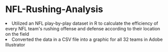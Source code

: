 # NFL-Rushing-Analysis
<li>
Utilized an NFL play-by-play dataset in R to calculate the efficiency of every NFL team's rushing offense and defense according to their location on the field
</li>
<li>
Converted the data in a CSV file into a graphic for all 32 teams in Adobe Illustrator
</li>

